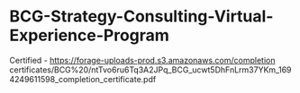 # BCG-Strategy-Consulting-Virtual-Experience-Program
Certified - https://forage-uploads-prod.s3.amazonaws.com/completion certificates/BCG%20/ntTvo6ru6Tq3A2JPq_BCG_ucwt5DhFnLrm37YKm_1694249611598_completion_certificate.pdf
